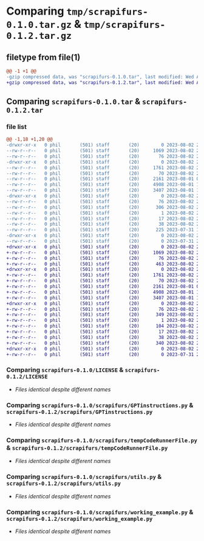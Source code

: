# Comparing `tmp/scrapifurs-0.1.0.tar.gz` & `tmp/scrapifurs-0.1.2.tar.gz`

## filetype from file(1)

```diff
@@ -1 +1 @@
-gzip compressed data, was "scrapifurs-0.1.0.tar", last modified: Wed Aug  2 23:20:30 2023, max compression
+gzip compressed data, was "scrapifurs-0.1.2.tar", last modified: Wed Aug  2 23:50:06 2023, max compression
```

## Comparing `scrapifurs-0.1.0.tar` & `scrapifurs-0.1.2.tar`

### file list

```diff
@@ -1,18 +1,20 @@
-drwxr-xr-x   0 phil       (501) staff       (20)        0 2023-08-02 23:20:30.932855 scrapifurs-0.1.0/
--rw-r--r--   0 phil       (501) staff       (20)     1069 2023-08-02 22:23:20.000000 scrapifurs-0.1.0/LICENSE
--rw-r--r--   0 phil       (501) staff       (20)       76 2023-08-02 23:20:30.932542 scrapifurs-0.1.0/PKG-INFO
-drwxr-xr-x   0 phil       (501) staff       (20)        0 2023-08-02 23:20:30.929720 scrapifurs-0.1.0/scrapifurs/
--rw-r--r--   0 phil       (501) staff       (20)     1761 2023-08-02 23:16:46.000000 scrapifurs-0.1.0/scrapifurs/GPTinstructions.py
--rw-r--r--   0 phil       (501) staff       (20)       70 2023-08-02 23:16:04.000000 scrapifurs-0.1.0/scrapifurs/__init__.py
--rw-r--r--   0 phil       (501) staff       (20)     2161 2023-08-01 00:36:26.000000 scrapifurs-0.1.0/scrapifurs/tempCodeRunnerFile.py
--rw-r--r--   0 phil       (501) staff       (20)     4908 2023-08-01 18:22:54.000000 scrapifurs-0.1.0/scrapifurs/utils.py
--rw-r--r--   0 phil       (501) staff       (20)     3407 2023-08-01 16:17:08.000000 scrapifurs-0.1.0/scrapifurs/working_example.py
-drwxr-xr-x   0 phil       (501) staff       (20)        0 2023-08-02 23:20:30.931702 scrapifurs-0.1.0/scrapifurs.egg-info/
--rw-r--r--   0 phil       (501) staff       (20)       76 2023-08-02 23:20:30.000000 scrapifurs-0.1.0/scrapifurs.egg-info/PKG-INFO
--rw-r--r--   0 phil       (501) staff       (20)      306 2023-08-02 23:20:30.000000 scrapifurs-0.1.0/scrapifurs.egg-info/SOURCES.txt
--rw-r--r--   0 phil       (501) staff       (20)        1 2023-08-02 23:20:30.000000 scrapifurs-0.1.0/scrapifurs.egg-info/dependency_links.txt
--rw-r--r--   0 phil       (501) staff       (20)       17 2023-08-02 23:20:30.000000 scrapifurs-0.1.0/scrapifurs.egg-info/top_level.txt
--rw-r--r--   0 phil       (501) staff       (20)       38 2023-08-02 23:20:30.932947 scrapifurs-0.1.0/setup.cfg
--rw-r--r--   0 phil       (501) staff       (20)      225 2023-07-31 17:57:10.000000 scrapifurs-0.1.0/setup.py
-drwxr-xr-x   0 phil       (501) staff       (20)        0 2023-08-02 23:20:30.932130 scrapifurs-0.1.0/tests/
--rw-r--r--   0 phil       (501) staff       (20)        0 2023-07-31 20:35:20.000000 scrapifurs-0.1.0/tests/__init__.py
+drwxr-xr-x   0 phil       (501) staff       (20)        0 2023-08-02 23:50:06.185206 scrapifurs-0.1.2/
+-rw-r--r--   0 phil       (501) staff       (20)     1069 2023-08-02 22:23:20.000000 scrapifurs-0.1.2/LICENSE
+-rw-r--r--   0 phil       (501) staff       (20)       76 2023-08-02 23:50:06.184807 scrapifurs-0.1.2/PKG-INFO
+-rw-r--r--   0 phil       (501) staff       (20)      463 2023-08-02 23:45:53.000000 scrapifurs-0.1.2/README.md
+drwxr-xr-x   0 phil       (501) staff       (20)        0 2023-08-02 23:50:06.180878 scrapifurs-0.1.2/scrapifurs/
+-rw-r--r--   0 phil       (501) staff       (20)     1761 2023-08-02 23:16:46.000000 scrapifurs-0.1.2/scrapifurs/GPTinstructions.py
+-rw-r--r--   0 phil       (501) staff       (20)       70 2023-08-02 23:16:04.000000 scrapifurs-0.1.2/scrapifurs/__init__.py
+-rw-r--r--   0 phil       (501) staff       (20)     2161 2023-08-01 00:36:26.000000 scrapifurs-0.1.2/scrapifurs/tempCodeRunnerFile.py
+-rw-r--r--   0 phil       (501) staff       (20)     4908 2023-08-01 18:22:54.000000 scrapifurs-0.1.2/scrapifurs/utils.py
+-rw-r--r--   0 phil       (501) staff       (20)     3407 2023-08-01 16:17:08.000000 scrapifurs-0.1.2/scrapifurs/working_example.py
+drwxr-xr-x   0 phil       (501) staff       (20)        0 2023-08-02 23:50:06.183613 scrapifurs-0.1.2/scrapifurs.egg-info/
+-rw-r--r--   0 phil       (501) staff       (20)       76 2023-08-02 23:50:06.000000 scrapifurs-0.1.2/scrapifurs.egg-info/PKG-INFO
+-rw-r--r--   0 phil       (501) staff       (20)      349 2023-08-02 23:50:06.000000 scrapifurs-0.1.2/scrapifurs.egg-info/SOURCES.txt
+-rw-r--r--   0 phil       (501) staff       (20)        1 2023-08-02 23:50:06.000000 scrapifurs-0.1.2/scrapifurs.egg-info/dependency_links.txt
+-rw-r--r--   0 phil       (501) staff       (20)      104 2023-08-02 23:50:06.000000 scrapifurs-0.1.2/scrapifurs.egg-info/requires.txt
+-rw-r--r--   0 phil       (501) staff       (20)       17 2023-08-02 23:50:06.000000 scrapifurs-0.1.2/scrapifurs.egg-info/top_level.txt
+-rw-r--r--   0 phil       (501) staff       (20)       38 2023-08-02 23:50:06.185315 scrapifurs-0.1.2/setup.cfg
+-rw-r--r--   0 phil       (501) staff       (20)      340 2023-08-02 23:50:04.000000 scrapifurs-0.1.2/setup.py
+drwxr-xr-x   0 phil       (501) staff       (20)        0 2023-08-02 23:50:06.184313 scrapifurs-0.1.2/tests/
+-rw-r--r--   0 phil       (501) staff       (20)        0 2023-07-31 20:35:20.000000 scrapifurs-0.1.2/tests/__init__.py
```

### Comparing `scrapifurs-0.1.0/LICENSE` & `scrapifurs-0.1.2/LICENSE`

 * *Files identical despite different names*

### Comparing `scrapifurs-0.1.0/scrapifurs/GPTinstructions.py` & `scrapifurs-0.1.2/scrapifurs/GPTinstructions.py`

 * *Files identical despite different names*

### Comparing `scrapifurs-0.1.0/scrapifurs/tempCodeRunnerFile.py` & `scrapifurs-0.1.2/scrapifurs/tempCodeRunnerFile.py`

 * *Files identical despite different names*

### Comparing `scrapifurs-0.1.0/scrapifurs/utils.py` & `scrapifurs-0.1.2/scrapifurs/utils.py`

 * *Files identical despite different names*

### Comparing `scrapifurs-0.1.0/scrapifurs/working_example.py` & `scrapifurs-0.1.2/scrapifurs/working_example.py`

 * *Files identical despite different names*


